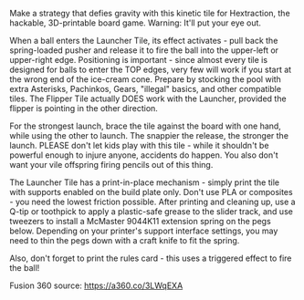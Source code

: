 Make a strategy that defies gravity with this kinetic tile for Hextraction, the hackable, 3D-printable board game. Warning: It'll put your eye out.

When a ball enters the Launcher Tile, its effect activates - pull back the spring-loaded pusher and release it to fire the ball into the upper-left or upper-right edge. Positioning is important - since almost every tile is designed for balls to enter the TOP edges, very few will work if you start at the wrong end of the ice-cream cone. Prepare by stocking the pool with extra Asterisks, Pachinkos, Gears, "illegal" basics, and other compatible tiles. The Flipper Tile actually DOES work with the Launcher, provided the flipper is pointing in the other direction.

For the strongest launch, brace the tile against the board with one hand, while using the other to launch. The snappier the release, the stronger the launch. PLEASE don't let kids play with this tile - while it shouldn't be powerful enough to injure anyone, accidents do happen. You also don't want your vile offspring firing pencils out of this thing.

The Launcher Tile has a print-in-place mechanism - simply print the tile with supports enabled on the build plate only. Don't use PLA or composites - you need the lowest friction possible. After printing and cleaning up, use a Q-tip or toothpick to apply a plastic-safe grease to the slider track, and use tweezers to install a McMaster 9044K11 extension spring on the pegs below. Depending on your printer's support interface settings, you may need to thin the pegs down with a craft knife to fit the spring.

Also, don't forget to print the rules card - this uses a triggered effect to fire the ball!

Fusion 360 source: https://a360.co/3LWqEXA